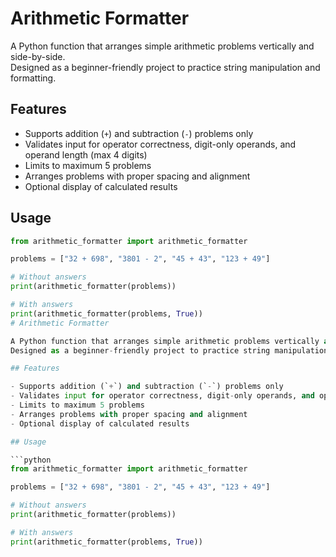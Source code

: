 # Arithmetic Formatter

A Python function that arranges simple arithmetic problems vertically and side-by-side.  
Designed as a beginner-friendly project to practice string manipulation and formatting.

## Features

- Supports addition (`+`) and subtraction (`-`) problems only  
- Validates input for operator correctness, digit-only operands, and operand length (max 4 digits)  
- Limits to maximum 5 problems  
- Arranges problems with proper spacing and alignment  
- Optional display of calculated results  

## Usage

```python
from arithmetic_formatter import arithmetic_formatter

problems = ["32 + 698", "3801 - 2", "45 + 43", "123 + 49"]

# Without answers
print(arithmetic_formatter(problems))

# With answers
print(arithmetic_formatter(problems, True))
# Arithmetic Formatter

A Python function that arranges simple arithmetic problems vertically and side-by-side.  
Designed as a beginner-friendly project to practice string manipulation and formatting.

## Features

- Supports addition (`+`) and subtraction (`-`) problems only  
- Validates input for operator correctness, digit-only operands, and operand length (max 4 digits)  
- Limits to maximum 5 problems  
- Arranges problems with proper spacing and alignment  
- Optional display of calculated results  

## Usage

```python
from arithmetic_formatter import arithmetic_formatter

problems = ["32 + 698", "3801 - 2", "45 + 43", "123 + 49"]

# Without answers
print(arithmetic_formatter(problems))

# With answers
print(arithmetic_formatter(problems, True))
    
